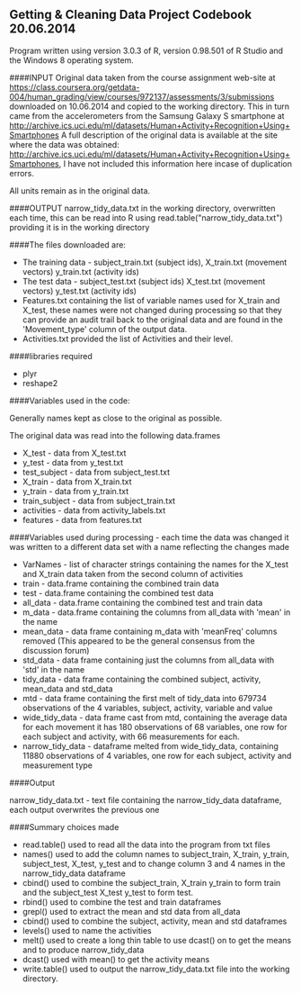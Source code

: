 ##     Getting & Cleaning Data Project  Codebook 20.06.2014

Program written using version 3.0.3 of R, version 0.98.501 of R Studio
and the Windows 8 operating system.

####INPUT
Original data taken from the course assignment web-site at
https://class.coursera.org/getdata-004/human_grading/view/courses/972137/assessments/3/submissions
downloaded on 10.06.2014 and copied to the working directory. This in turn came from 
the accelerometers from the Samsung Galaxy S smartphone at
http://archive.ics.uci.edu/ml/datasets/Human+Activity+Recognition+Using+Smartphones 
A full description of the original data is available at the site where the data was obtained:
http://archive.ics.uci.edu/ml/datasets/Human+Activity+Recognition+Using+Smartphones, I have not 
included this information here incase of duplication errors.

All units remain as in the original data.

####OUTPUT
narrow_tidy_data.txt in the working directory, overwritten each time, this can be read into R using
	read.table("narrow_tidy_data.txt") providing it is in the working directory
 

####The files downloaded are:

*	The training data - subject_train.txt (subject ids), X_train.txt (movement vectors) y_train.txt (activity ids)
*	The test data - subject_test.txt (subject ids) X_test.txt (movement vectors) y_test.txt (activity ids)
*	Features.txt containing the list of variable names used for X_train and X_test, these 
	names were not changed during processing so that they can provide an audit trail back to the 
	original data and are found in the 'Movement_type' column of the output data.
*	Activities.txt provided the list of Activities and their level.

####libraries required
*	plyr
*	reshape2

####Variables used in the code:

Generally names kept as close to the original as possible.

The original data was read into the following data.frames
*	X_test - data from X_test.txt
*	y_test - data from y_test.txt
*	test_subject - data  from subject_test.txt
*	X_train - data from X_train.txt
*	y_train - data from y_train.txt
*	train_subject - data  from subject_train.txt
*	activities - data from activity_labels.txt
*	features - data from features.txt 

####Variables used during processing - 
each time the data was changed it was written to a different data set with a name reflecting the changes made

*	VarNames - list of character strings containing the names for the X_test and X_train data taken from the second column of activities
*	train - data.frame containing the combined train data
*	test - data.frame containing the combined test data
*	all_data - data.frame containing the combined test and train data
*	m_data - data.frame containing the columns from all_data with 'mean' in the name
*	mean_data - data frame containing m_data with 'meanFreq' columns removed
	(This appeared to be the general consensus from the discussion forum)
*	std_data - data frame containing just the columns from all_data with 'std' in the name
*	tidy_data - data frame containing the combined subject, activity, mean_data and std_data
*	mtd - data frame containing the first melt of tidy_data into 679734 observations of the 4 variables, subject, activity, variable and value
*	wide_tidy_data - data frame cast from mtd, containing the average data for each movement it has 180 observations of 68 variables, one row for each subject and activity, with 66 measurements for each.
*	narrow_tidy_data - dataframe melted from wide_tidy_data, containing 11880 observations of 4 variables, one row for each subject, activity and measurement type

####Output

narrow_tidy_data.txt - text file containing the narrow_tidy_data dataframe, each output overwrites the previous one
 
####Summary choices made

*	read.table() used to read all the data into the program from txt files
*	names() used to add the column names to subject_train, X_train, y_train, subject_test, X_test,	y_test and to change column 3 and 4 names in the narrow_tidy_data dataframe 
*	cbind() used to combine the subject_train, X_train y_train to form train and the 
	subject_test X_test y_test to form test.
*	rbind() used to combine the test and train dataframes
*	grepl() used to extract the mean and std data from all_data
*	cbind() used to combine the subject, activity, mean and std dataframes
*	levels() used to name the activities
*	melt() used to create a long thin table to use dcast() on to get the means and to produce narrow_tidy_data
*	dcast() used with mean() to get the activity means
*	write.table() used to output the narrow_tidy_data.txt file into the working directory.





